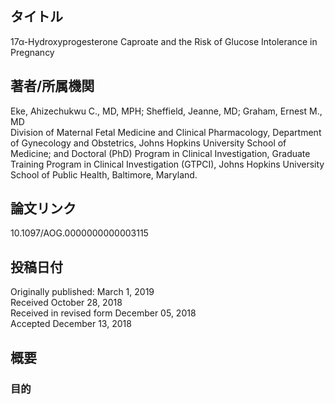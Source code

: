 ## タイトル
17α-Hydroxyprogesterone Caproate and the Risk of Glucose Intolerance in Pregnancy  

## 著者/所属機関
Eke, Ahizechukwu C., MD, MPH; Sheffield, Jeanne, MD; Graham, Ernest M., MD  
Division of Maternal Fetal Medicine and Clinical Pharmacology, Department of Gynecology and Obstetrics, Johns Hopkins University School of Medicine; and Doctoral (PhD) Program in Clinical Investigation, Graduate Training Program in Clinical Investigation (GTPCI), Johns Hopkins University School of Public Health, Baltimore, Maryland.

## 論文リンク
10.1097/AOG.0000000000003115

## 投稿日付
Originally published: March 1, 2019  
Received October 28, 2018  
Received in revised form December 05, 2018  
Accepted December 13, 2018

## 概要
### 目的
